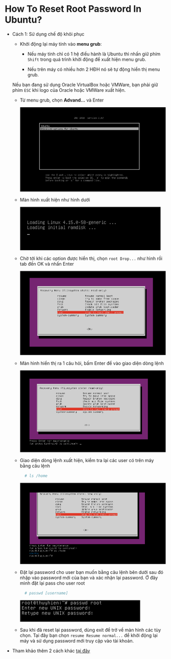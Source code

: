 # How To Reset Root Password In Ubuntu?    


- Cách 1: Sử dụng chế độ khôi phục  

  - Khởi động lại máy tính vào **menu grub**:  

    - Nếu máy tính chỉ có 1 hệ điều hành là Ubuntu thì nhấn giữ phím `Shift` trong quá trình khởi động để xuất hiện menu grub.   

    - Nếu trên máy có nhiều hơn 2 HĐH nó sẽ tự động hiển thị menu grub.  

  Nếu bạn đang sử dụng Oracle VirtualBox hoặc VMWare, bạn phải giữ phím `ESC` khi logo của Oracle hoặc VMWare xuất hiện.  

  - Từ menu grub, chọn **Advand...** và Enter  

    <img src ="../../images/Ubuntu184/reset_passroot/image1.png">  
  - Màn hình xuất hiện như hình dưới  

    <img src ="../../images/Ubuntu184/reset_passroot/image3.png">  
  - Chờ tới khi các option được hiển thị, chọn `root Drop...` như hình rồi tab đến OK và nhấn Enter   

    <img src ="../../images/Ubuntu184/reset_passroot/image4.png">  
  - Màn hình hiển thị ra 1 câu hỏi, bấm Enter để vào giao diện dòng lệnh  

    <img src ="../../images/Ubuntu184/reset_passroot/image5.png">  
  - Giao diện dòng lệnh xuất hiện, kiểm tra lại các user có trên máy bằng câu lệnh    

    ```sh
      # ls /home
    ```

    <img src ="../../images/Ubuntu184/reset_passroot/image6.png">  
  - Đặt lại password cho user bạn muốn bằng câu lệnh bên dưới sau đó nhập vào password mới của bạn và xác nhận lại password. Ở đây mình đặt lại pass cho user root 

    ```sh
      # passwd [username]
    ```  

    <img src ="../../images/Ubuntu184/reset_passroot/image7.png">  
  - Sau khi đã reset lại password, dùng exit để trở về màn hình các tùy chọn.  Tại đây bạn chọn `resume Resume normal...` để khởi động lại máy và sử dụng password mới truy cập vào tài khoản.  

- Tham khảo thêm 2 cách khác [tại đây](http://www.linuxandubuntu.com/home/how-to-reset-root-password-in-ubuntu)


